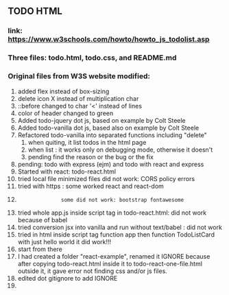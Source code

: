 ## TODO HTML

### link: https://www.w3schools.com/howto/howto_js_todolist.asp

### Three files: todo.html, todo.css, and README.md

### Original files from W3S website modified: 

1. added flex instead of box-sizing
1. delete icon X instead of multiplication char
1. ::before changed to char '<' instead of lines
1. color of header changed to green
1. Added todo-jquery dot js, based on example by Colt Steele
1. Added todo-vanilla dot js, based also on example by Colt Steele
1. Refactored todo-vanilla into separated functions including "delete"
   1. when quiting, it list todos in the html page
   1. when list : it works only on debugging mode, otherwise it doesn't
   1. pending find the reason or the bug or the fix
1. pending: todo with express (ejm) and todo with react and express
1. Started with react: todo-react.html
  1. tried local file minimized files did not work: CORS policy errors
  1. tried with https : some worked react and react-dom
  1.                   some did not work: bootstrap fontawesome
  1. tried whole app.js inside script tag in todo-react.html: did not work because of babel
  1. tried conversion jsx into vanilla and run without text/babel : did not work
  1. tried in html inside script tag function app then function TodoListCard with just hello world it did work!!!
  1. start from there
  1. I had created a folder "react-example", renamed it IGNORE because after copying todo-react.html inside it to todo-react-one-file.html outside it, it gave error not finding css and/or js files. 
  1. edited dot gitignore to add IGNORE
  1. 

